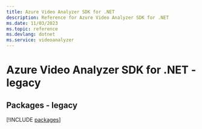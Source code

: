 ```yaml
---
title: Azure Video Analyzer SDK for .NET
description: Reference for Azure Video Analyzer SDK for .NET
ms.date: 11/03/2023
ms.topic: reference
ms.devlang: dotnet
ms.service: videoanalyzer
---
```

# Azure Video Analyzer SDK for .NET - legacy
## Packages - legacy
[!INCLUDE [packages](video-analyzer-index.md)]